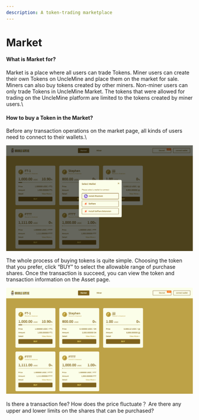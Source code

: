 ```yaml
---
description: A token-trading marketplace
---
```


# Market

#### What is Market for?

Market is a place where all users can trade Tokens. Miner users can create their own Tokens on UncleMine and place them on the market for sale. Miners can also buy tokens created by other miners. Non-miner users can only trade Tokens in UncleMine Market. The tokens that were allowed for trading on the UncleMine platform are limited to the tokens created by miner users.\


#### How to buy a Token in the Market?

Before any transaction operations on the market page, all kinds of users need to connect to their wallets.\


![](../.gitbook/assets/1.png)

The whole process of buying tokens is quite simple. Choosing the token that you prefer, click “BUY” to select the allowable range of purchase shares. Once the transaction is succeed, you can view the token and transaction information on the Asset page.

![](../.gitbook/assets/2.png)

Is there a transaction fee? How does the price fluctuate？ Are there any upper and lower limits on the shares that can be purchased?
